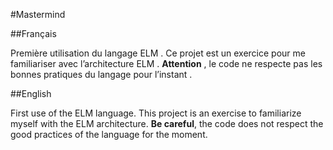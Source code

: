 #Mastermind


##Français
	
Première utilisation du langage ELM . Ce projet est un exercice pour me familiariser avec l’architecture  ELM . **Attention** , le code ne respecte pas les bonnes pratiques du langage pour l’instant . 

##English

First use of the ELM language. This project is an exercise to familiarize myself with the ELM architecture. **Be careful**, the code does not respect the good practices of the language for the moment.